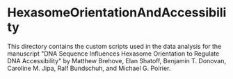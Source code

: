 # HexasomeOrientationAndAccessibility
This directory contains the custom scripts used in the data analysis for the manuscript "DNA Sequence Influences Hexasome Orientation to Regulate DNA Accessibility" by Matthew Brehove, Elan Shatoff, Benjamin T. Donovan, Caroline M. Jipa, Ralf Bundschuh, and Michael G. Poirier.
